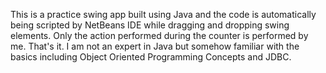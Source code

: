 This is a practice swing app built using Java and the code is automatically being scripted by NetBeans IDE while dragging and dropping swing elements. Only the action performed during the counter is performed by me. That's it. I am not an expert in Java but somehow familiar with the basics including Object Oriented Programming Concepts and JDBC.
